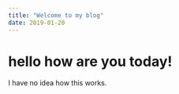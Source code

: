 ```yaml
---
title: "Welcome to my blog"
date: 2019-01-20
---
```

<h1>hello how are you today!</h1>

I have no idea how this works.
